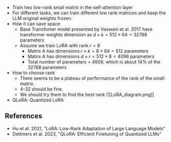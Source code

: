 - Train two low-rank small matrix in the self-attention layer
- For different tasks, we can train different low rank matrices and keep the LLM original weights frozen.
- How it can save space
	- Base Transfomer model presented by Vaswani et al. 2017 have transformer weights dimension as $d \times k = 512 \times 64 = 32768$ parameters
	- Assume we train LoRA with rank $r = 8$
		- Matrix A has dimensions $r \times k = 8 \times 64 = 512$ parameters
		- Matrix A has dimensions $d \times r = 512 \times 8 = 4096$ parameters
		- Total number of parameters = 4608, which is about 14%  of the 32768 parameters
- How to choose rank
	- There seems to be a plateau of performance of the rank of the small matrix. 
	- 4-32 should be fine. 
	- We should try them to find the best rank
![[LoRA_diagram.png]]
- QLoRA: Quantized LoRA

## References
- Hu et al. 2021, "LoRA: Low-Rank Adaptation of Large Language Models"
- Dettmers et al. 2023, "QLoRA: Efficient Finetuning of Quantized LLMs"